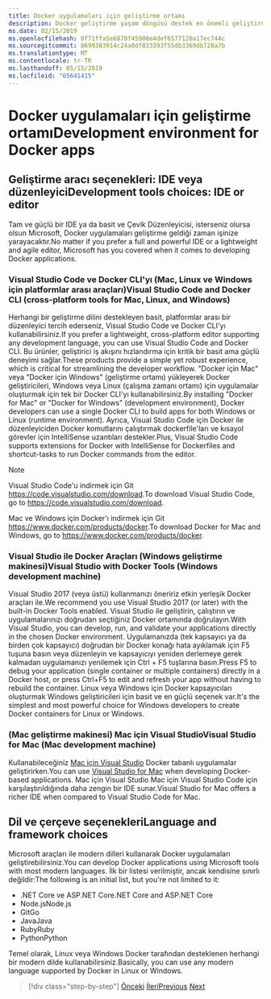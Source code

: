 ```yaml
---
title: Docker uygulamaları için geliştirme ortamı
description: Docker geliştirme yaşam döngüsü destek en önemli geliştirme aracı seçenekleri tanışın.
ms.date: 02/15/2019
ms.openlocfilehash: 0f71ffa5e6870f45908e4def6577120a17ec744c
ms.sourcegitcommit: 8699383914c24a0df033393f55db3369db728a7b
ms.translationtype: MT
ms.contentlocale: tr-TR
ms.lasthandoff: 05/15/2019
ms.locfileid: "65641415"
---
```

# <a name="development-environment-for-docker-apps"></a><span data-ttu-id="de08d-103">Docker uygulamaları için geliştirme ortamı</span><span class="sxs-lookup"><span data-stu-id="de08d-103">Development environment for Docker apps</span></span>

## <a name="development-tools-choices-ide-or-editor"></a><span data-ttu-id="de08d-104">Geliştirme aracı seçenekleri: IDE veya düzenleyici</span><span class="sxs-lookup"><span data-stu-id="de08d-104">Development tools choices: IDE or editor</span></span>

<span data-ttu-id="de08d-105">Tam ve güçlü bir IDE ya da basit ve Çevik Düzenleyicisi, isterseniz olursa olsun Microsoft, Docker uygulamaları geliştirme geldiği zaman işinize yarayacaktır.</span><span class="sxs-lookup"><span data-stu-id="de08d-105">No matter if you prefer a full and powerful IDE or a lightweight and agile editor, Microsoft has you covered when it comes to developing Docker applications.</span></span>

### <a name="visual-studio-code-and-docker-cli-cross-platform-tools-for-mac-linux-and-windows"></a><span data-ttu-id="de08d-106">Visual Studio Code ve Docker CLI'yı (Mac, Linux ve Windows için platformlar arası araçları)</span><span class="sxs-lookup"><span data-stu-id="de08d-106">Visual Studio Code and Docker CLI (cross-platform tools for Mac, Linux, and Windows)</span></span>

<span data-ttu-id="de08d-107">Herhangi bir geliştirme dilini destekleyen basit, platformlar arası bir düzenleyici tercih ederseniz, Visual Studio Code ve Docker CLI'yı kullanabilirsiniz.</span><span class="sxs-lookup"><span data-stu-id="de08d-107">If you prefer a lightweight, cross-platform editor supporting any development language, you can use Visual Studio Code and Docker CLI.</span></span> <span data-ttu-id="de08d-108">Bu ürünler, geliştirici iş akışını hızlandırma için kritik bir basit ama güçlü deneyimi sağlar.</span><span class="sxs-lookup"><span data-stu-id="de08d-108">These products provide a simple yet robust experience, which is critical for streamlining the developer workflow.</span></span> <span data-ttu-id="de08d-109">"Docker için Mac" veya "Docker için Windows" (geliştirme ortamı) yükleyerek Docker geliştiricileri, Windows veya Linux (çalışma zamanı ortamı) için uygulamalar oluşturmak için tek bir Docker CLI'yı kullanabilirsiniz.</span><span class="sxs-lookup"><span data-stu-id="de08d-109">By installing "Docker for Mac" or "Docker for Windows" (development environment), Docker developers can use a single Docker CLI to build apps for both Windows or Linux (runtime environment).</span></span> <span data-ttu-id="de08d-110">Ayrıca, Visual Studio Code için Docker ile düzenleyiciden Docker komutlarını çalıştırmak dockerfile'ları ve kısayol görevler için IntelliSense uzantıları destekler.</span><span class="sxs-lookup"><span data-stu-id="de08d-110">Plus, Visual Studio Code supports extensions for Docker with IntelliSense for Dockerfiles and shortcut-tasks to run Docker commands from the editor.</span></span>

> [!NOTE]
>
> <span data-ttu-id="de08d-111">Visual Studio Code'u indirmek için Git <https://code.visualstudio.com/download>.</span><span class="sxs-lookup"><span data-stu-id="de08d-111">To download Visual Studio Code, go to <https://code.visualstudio.com/download>.</span></span>
>
> <span data-ttu-id="de08d-112">Mac ve Windows için Docker'ı indirmek için Git <https://www.docker.com/products/docker>.</span><span class="sxs-lookup"><span data-stu-id="de08d-112">To download Docker for Mac and Windows, go to <https://www.docker.com/products/docker>.</span></span>

### <a name="visual-studio-with-docker-tools-windows-development-machine"></a><span data-ttu-id="de08d-113">Visual Studio ile Docker Araçları (Windows geliştirme makinesi)</span><span class="sxs-lookup"><span data-stu-id="de08d-113">Visual Studio with Docker Tools (Windows development machine)</span></span>

<span data-ttu-id="de08d-114">Visual Studio 2017 (veya üstü) kullanmanızı öneririz etkin yerleşik Docker araçları ile.</span><span class="sxs-lookup"><span data-stu-id="de08d-114">We recommend you use Visual Studio 2017 (or later) with the built-in Docker Tools enabled.</span></span> <span data-ttu-id="de08d-115">Visual Studio ile geliştirin, çalıştırın ve uygulamalarınızı doğrudan seçtiğiniz Docker ortamında doğrulayın.</span><span class="sxs-lookup"><span data-stu-id="de08d-115">With Visual Studio, you can develop, run, and validate your applications directly in the chosen Docker environment.</span></span> <span data-ttu-id="de08d-116">Uygulamanızda (tek kapsayıcı ya da birden çok kapsayıcı) doğrudan bir Docker konağı hata ayıklamak için F5 tuşuna basın veya düzenleyin ve kapsayıcıyı yeniden derlemeye gerek kalmadan uygulamanızı yenilemek için Ctrl + F5 tuşlarına basın.</span><span class="sxs-lookup"><span data-stu-id="de08d-116">Press F5 to debug your application (single container or multiple containers) directly in a Docker host, or press Ctrl+F5 to edit and refresh your app without having to rebuild the container.</span></span> <span data-ttu-id="de08d-117">Linux veya Windows için Docker kapsayıcıları oluşturmak Windows geliştiricileri için basit ve en güçlü seçenek var.</span><span class="sxs-lookup"><span data-stu-id="de08d-117">It's the simplest and most powerful choice for Windows developers to create Docker containers for Linux or Windows.</span></span>

### <a name="visual-studio-for-mac-mac-development-machine"></a><span data-ttu-id="de08d-118">(Mac geliştirme makinesi) Mac için Visual Studio</span><span class="sxs-lookup"><span data-stu-id="de08d-118">Visual Studio for Mac (Mac development machine)</span></span>

<span data-ttu-id="de08d-119">Kullanabileceğiniz [Mac için Visual Studio](https://visualstudio.microsoft.com/vs/mac/?utm_medium=microsoft&utm_source=docs.microsoft.com&utm_campaign=inline+link) Docker tabanlı uygulamalar geliştirirken.</span><span class="sxs-lookup"><span data-stu-id="de08d-119">You can use [Visual Studio for Mac](https://visualstudio.microsoft.com/vs/mac/?utm_medium=microsoft&utm_source=docs.microsoft.com&utm_campaign=inline+link) when developing Docker-based applications.</span></span> <span data-ttu-id="de08d-120">Mac için Visual Studio Mac için Visual Studio Code için karşılaştırıldığında daha zengin bir IDE sunar.</span><span class="sxs-lookup"><span data-stu-id="de08d-120">Visual Studio for Mac offers a richer IDE when compared to Visual Studio Code for Mac.</span></span>

## <a name="language-and-framework-choices"></a><span data-ttu-id="de08d-121">Dil ve çerçeve seçenekleri</span><span class="sxs-lookup"><span data-stu-id="de08d-121">Language and framework choices</span></span>

<span data-ttu-id="de08d-122">Microsoft araçları ile modern dilleri kullanarak Docker uygulamaları geliştirebilirsiniz.</span><span class="sxs-lookup"><span data-stu-id="de08d-122">You can develop Docker applications using Microsoft tools with most modern languages.</span></span> <span data-ttu-id="de08d-123">İlk bir listesi verilmiştir, ancak kendisine sınırlı değildir:</span><span class="sxs-lookup"><span data-stu-id="de08d-123">The following is an initial list, but you're not limited to it:</span></span>

- <span data-ttu-id="de08d-124">.NET Core ve ASP.NET Core</span><span class="sxs-lookup"><span data-stu-id="de08d-124">.NET Core and ASP.NET Core</span></span>
- <span data-ttu-id="de08d-125">Node.js</span><span class="sxs-lookup"><span data-stu-id="de08d-125">Node.js</span></span>
- <span data-ttu-id="de08d-126">Git</span><span class="sxs-lookup"><span data-stu-id="de08d-126">Go</span></span>
- <span data-ttu-id="de08d-127">Java</span><span class="sxs-lookup"><span data-stu-id="de08d-127">Java</span></span>
- <span data-ttu-id="de08d-128">Ruby</span><span class="sxs-lookup"><span data-stu-id="de08d-128">Ruby</span></span>
- <span data-ttu-id="de08d-129">Python</span><span class="sxs-lookup"><span data-stu-id="de08d-129">Python</span></span>

<span data-ttu-id="de08d-130">Temel olarak, Linux veya Windows Docker tarafından desteklenen herhangi bir modern dilde kullanabilirsiniz.</span><span class="sxs-lookup"><span data-stu-id="de08d-130">Basically, you can use any modern language supported by Docker in Linux or Windows.</span></span>

>[!div class="step-by-step"]
><span data-ttu-id="de08d-131">[Önceki](deploy-azure-kubernetes-service.md)
>[İleri](docker-apps-inner-loop-workflow.md)</span><span class="sxs-lookup"><span data-stu-id="de08d-131">[Previous](deploy-azure-kubernetes-service.md)
[Next](docker-apps-inner-loop-workflow.md)</span></span>
